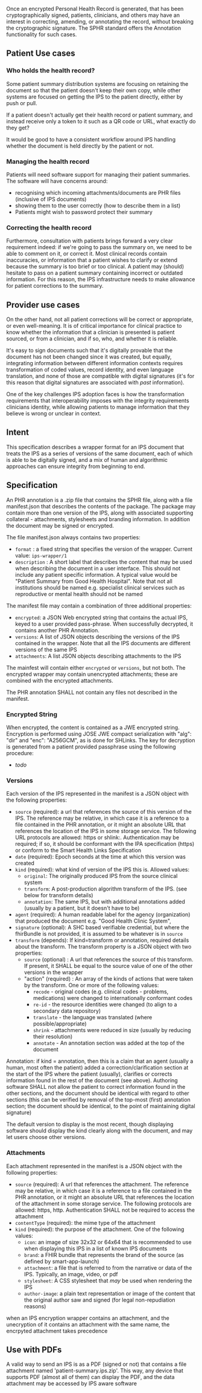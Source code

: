 Once an encrypted Personal Health Record is generated, that has been cryptographically signed, patients, clinicians, and others may have an interest in correcting, amending, or annotating the record, without breaking the cryptographic signature.  The SPHR standard offers the Annotation functionality for such cases.

## Patient Use cases

### Who holds the health record?

Some patient summary distribution systems are focusing on retaining the document so that 
the patient doesn't keep their own copy, while other systems are focused on getting the 
IPS to the patient directly, either by push or pull. 

If a patient doesn't actually get their health record or patient summary, and instead receive only a token to it such as a QR code or URL, what exactly do they get?

It would be good to have a consistent workflow around IPS handling whether the document 
is held directly by the patient or not.

### Managing the health record

Patients will need software support for managing their patient summaries. The 
software will have concerns around:

* recognising which incoming attachments/documents are PHR files (inclusive of IPS documents)
* showing them to the user correctly (how to describe them in a list)
* Patients might wish to password protect their summary 

### Correcting the health record

Furthermore, consultation with patients brings forward a very clear requirement indeed: 
if we're going to pass the summary on, we need to be able to comment on it, or correct it. 
Most clinical records contain inaccuracies, or information that a patient wishes to 
clarify or extend because the summary is too brief or too clinical. A patient may (should)
hesitate to pass on a patient summary containing incorrect or outdated information. For this reason, the 
IPS infrastructure needs to make allowance for patient corrections to the summary.

## Provider use cases

On the other hand, not all patient corrections will be correct or appropriate, or even
well-meaning. It is of critical importance for clinical practice to know whether the 
information that a clinician is presented is patient sourced, or from a clinician, and if so, who,
and whether it is reliable. 

It's easy to sign documents such that it's digitally provable that the document has 
not been changed since it was created, but equally, integrating information between 
different information contexts requires transformation of coded values, record
identity, and even language translation, and none of those are compatible with 
digital signatures (it's for this reason that digital signatures are associated 
with *past* information). 

One of the key challenges IPS adoption faces is how the transformation requirements that 
interoperability imposes with the integrity requirements clinicians identity, while allowing
patients to manage information that they believe is wrong or unclear in context.

## Intent

This specification describes a wrapper format for an IPS document that treats
the IPS as a series of versions of the same document, each of which is able to be 
digitally signed, and a mix of human and algorithmic approaches can ensure integrity
from beginning to end.

## Specification 

An PHR annotation is a .zip file that contains the SPHR file, along with a file manifest.json 
that describes the contents of the package. The package may contain more than one 
version of the IPS, along with associated supporting collateral - attachments, 
stylesheets and branding information. In addition the document may be signed or encrypted.

The file manifest.json always contains two properties:

* ```format``` : a fixed string that specifies the version of the wrapper. Current value: ```ips-wrapper/1```
* ```description``` : A short label that describes the content that may be used when describing the document in a user interface. This should not include any patient specific information. A typical value would be "Patient Summary from Good Health Hospital". Note that not all institutions should be named e.g. specialist clinical services such as reproductive or mental health should not be named

The manifest file may contain a combination of three additional properties:

* ```encrypted```: a JSON Web encrypted string that contains the actual IPS, keyed to a user provided pass-phrase. When successfully decrypted, it contains another PHR Annotation.
* ```versions```: A list of JSON objects describing the versions of the IPS contained in the wrapper. Note that all the IPS documents are different versions of the same IPS
* ```attachments```: A list JSON objects describing attachments to the IPS

The mainfest will contain either ```encrypted``` or ```versions```, but not both. The encrypted wrapper may 
contain unencrypted attachments; these are combined with the encrypted attachments.

The PHR annotation SHALL not contain any files not described in the manifest.

### Encrypted String

When encrypted, the content is contained as a JWE encrypted string. 
Encryption is performed using JOSE JWE compact serialization with "alg": "dir" and "enc": "A256GCM", as is done for SHLinks.
The key for decryption is generated from a patient provided passphrase using the following procedure:

* *todo*

### Versions

Each version of the IPS represented in the manifest is a JSON object with the following properties:

* ```source``` (required): a url that references the source of this version of the IPS. The reference may be relative, in which case it is a reference to a file contained in the PHR annotation, or it might an absolute URL that references the location of the IPS in some storage service. The following URL protocols are allowed: https or shlink:. Authentication may be required; if so, it should be conformant with the IPA specification (https) or conform to the Smart Health Links Specification
* ```date``` (required): Epoch seconds at the time at which this version was created
* ```kind``` (required): what kind of version of the IPS this is. Allowed values:
  * ```original```: The originally produced IPS from the source clinical system
  * ```transform```: A post-production algorithm transform of the IPS. (see below for transform details)
  * ```annotation```: The same IPS, but with additional annotations added (usually by a patient, but it doesn't have to be)
* ```agent``` (required): A human readable label for the agency (organization) that produced the document e.g. "Good Health Clinic System",
* ```signature``` (optional): A SHC based verifiable credential, but where the fhirBundle is not provided, it is assumed to be whatever is in ```source```
* ```transform``` (depends): If kind=transform or annotation, required details about the transform. The transform property is a JSON object with two properties:
  * ```source``` (optional) : A url that references the source of this transform. If present, it SHALL be equal to the source value of one of the other versions in the wrapper
  * "action" (required) : An array of the kinds of actions that were taken by the transform. One or more of the following values:
    * ```recode``` - original codes (e.g. clinical codes - problems, medications) were changed to internationally conformant codes
    * ```re-id``` - the resource identities were changed (to align to a secondary data repository)
    * ```translate``` - the language was translated (where possible/appropriate)
    * ```shrink``` - attachments were reduced in size (usually by reducing their resolution)
    * ```annotate``` - An annotation section was added at the top of the document

Annotation: if kind = annotation, then this is a claim that an agent (usually a human, most often the patient) added 
a correction/clarification section at the start of the IPS where the patient (usually), clarifies or corrects information 
found in the rest of the document (see above). Authoring software SHALL not allow the patient to correct information 
found in the other sections, and the document should be identical with regard to other sections (this can be verified 
by removal of the top-most (first) annotation section; the document should be identical, to the point of maintaining 
digital signature)

The default version to display is the most recent, though displaying software should display the kind clearly along 
with the document, and may let users choose other versions.

### Attachments

Each attachment represented in the manifest is a JSON object with the following properties:

* ```source``` (required): A url that references the attachment. The reference may be relative, in which case it is a reference to a file contained in the PHR annotation, or it might an absolute URL that references the location of the attachment in some storage service. The following protocols are allowed: https, http. Authentication SHALL not be required to access the attachment
* ```contentType``` (required): the mime type of the attachment
* ```kind``` (required): the purpose of the attachment. One of the following values:
  * ```icon```: an image of size 32x32 or 64x64 that is recommended to use when displaying this IPS in a list of known IPS documents
  * ```brand```: a FHIR bundle that represents the brand of the source (as defined by smart-app-launch)
  * ```attachment```: a file that is referred to from the narrative or data of the IPS. Typically, an image, video, or pdf
  * ```stylesheet```: A CSS stylesheet that *may* be used when rendering the IPS 
  * ```author-image```: a plain text representation or image of the content that the original author saw and signed (for legal non-repudiation reasons)

when an IPS encryption wrapper contains an attachment, and the unecryption of it contains an attachment with the same name, the encrpyted attachment takes precedence

## Use with PDFs

A valid way to send an IPS is as a PDF (signed or not) that contains a file attachment named 'patient-summary.ips.zip'.
This way, any device that supports PDF (almost all of them) can display the PDF, and the data attachment may be accessed by IPS aware software
